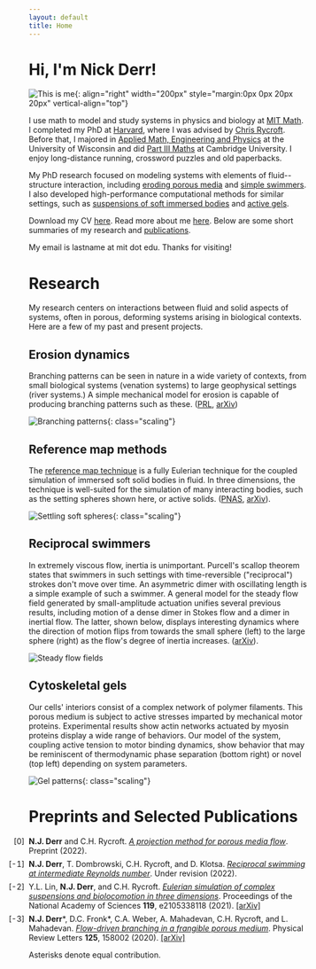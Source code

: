 ```yaml
---
layout: default
title: Home
---
```


# Hi, I'm Nick Derr!

![This is me](/assets/img/me.png "This is a picture of my face."){: align="right" width="200px" style="margin:0px 0px 20px 20px" vertical-align="top"}

I use math to model and study systems in physics and biology at [MIT Math](https://math.mit.edu). I completed my PhD at [Harvard](https://www.seas.harvard.edu), where I was advised by [Chris Rycroft](https://people.math.wisc.edu/~chr). Before that, I majored in [Applied Math, Engineering and Physics](https://amep.math.wisc.edu) at the University of Wisconsin and did [Part III Maths](https://www.maths.cam.ac.uk/postgrad/part-iii/current) at Cambridge University. I enjoy long-distance running, crossword puzzles and old paperbacks.

My PhD research focused on modeling systems with elements of fluid--structure interaction, including [eroding porous media](https://arxiv.org/abs/2007.02997) and [simple swimmers](https://arxiv.org/abs/2202.03669). I also developed high-performance computational methods for similar settings, such as [suspensions of soft immersed bodies](https://arxiv.org/abs/2104.00095) and [active gels](https://arxiv.org/abs/2206.14379).

Download my CV [here](/assets/files/cv.pdf). Read more about me [here](/biography.html). Below are some short summaries of my research and [publications](#preprints-and-selected-publications).

My email is lastname at mit dot edu. Thanks for visiting!

# Research
My research centers on interactions between fluid and solid aspects of systems, often in porous, deforming systems arising in biological contexts. Here are a few of my past and present projects.

## Erosion dynamics
Branching patterns can be seen in nature in a wide variety of contexts, from small biological systems (venation systems) to large geophysical settings (river systems.) A simple mechanical model for erosion is capable of producing branching patterns such as these. ([PRL](https://journals.aps.org/prl/abstract/10.1103/PhysRevLett.125.158002), [arXiv](https://arxiv.org/abs/2007.02997))

![Branching patterns](/assets/img/erosion.png "A simple mechanical rule for erosion gives rise to beautiful branching patterns."){: class="scaling"}

## Reference map methods
The [reference map technique](https://www.cambridge.org/core/journals/journal-of-fluid-mechanics/article/abs/reference-map-technique-for-incompressible-fluidstructure-interaction/D6914B1100E29B4BA9B73A010820CADD) is a fully Eulerian technique for the coupled simulation of immersed soft solid bodies in fluid. In three dimensions, the technique is well-suited for the simulation of many interacting bodies, such as the setting spheres shown here, or active solids. ([PNAS](https://www.pnas.org/content/119/1/e2105338118), [arXiv](https://arxiv.org/abs/2104.00095)).

![Settling soft spheres](/assets/img/balls.png){: class="scaling"}

## Reciprocal swimmers

In extremely viscous flow, inertia is unimportant. Purcell's scallop theorem states that swimmers in such settings with time-reversible ("reciprocal") strokes don't move over time. An asymmetric dimer with oscillating length is a simple example of such a swimmer. A general model for the steady flow field generated by small-amplitude actuation unifies several previous results, including motion of a dense dimer in Stokes flow and a dimer in inertial flow. The latter, shown below, displays interesting dynamics where the direction of motion flips from towards the small sphere (left) to the large sphere (right) as the flow's degree of inertia increases. ([arXiv](https://arxiv.org/abs/2202.03669)).

![Steady flow fields](/assets/img/vorticity.png)

## Cytoskeletal gels

Our cells' interiors consist of a complex network of polymer filaments. This porous medium is subject to active stresses imparted by mechanical motor proteins. Experimental results show actin networks actuated by myosin proteins display a wide range of behaviors. Our model of the system, coupling active tension to motor binding dynamics, show behavior that may be reminiscent of thermodynamic phase separation (bottom right) or novel (top left) depending on system parameters.

![Gel patterns](/assets/img/gels.png){: class="scaling"}

# Preprints and Selected Publications
<style>
ol.key>li::marker {
  content: "[" counter(list-item) "]  ";
}
ol.key { padding-left: 0em; }
ol.key>li:not(:last-child) {
  margin-bottom: 0.5em;
}
</style>
<ol reversed class="key">
<li><b>N.J. Derr</b> and C.H. Rycroft. <a href="https://arxiv.org/abs/2206.14379" class="link"><span><em>A projection method for porous media flow</em></span></a>. Preprint (2022).</li>
<li><b>N.J. Derr</b>, T. Dombrowski, C.H. Rycroft, and D. Klotsa. <a href="https://arxiv.org/abs/2202.03669" class="link"><span><em>Reciprocal swimming at intermediate Reynolds number</em></span></a>. Under revision (2022).</li>
<li>Y.L. Lin, <b>N.J. Derr</b>, and C.H. Rycroft. <a href="http://dx.doi.org/10.1073/pnas.2105338118" class="link"><span><em>Eulerian simulation of complex suspensions and biolocomotion in three dimensions</em></span></a>. Proceedings of the National Academy of Sciences <b>119</b>, e2105338118 (2021). <a href="https://arxiv.org/abs/2104.00095" class="link"><span>[arXiv]</span></a></li>
<li><b>N.J. Derr</b>*, D.C. Fronk*, C.A. Weber, A. Mahadevan, C.H. Rycroft, and L. Mahadevan. <a href="http://dx.doi.org/10.1103/PhysRevLett.125.158002" class="link"><span><em>Flow-driven branching in a frangible porous medium</em></span></a>. Physical Review Letters <b>125</b>, 158002 (2020). <a href="https://arxiv.org/abs/2007.02997" class="link"><span>[arXiv]</span></a></li>
</ol>

Asterisks denote equal contribution.

